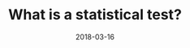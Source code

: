 ---
layout: post
title: "What is a statistical test?"
date: "2018-03-16"
description: "Let's see what a statistical test made from."
category:
  - math-and-basics
tags:
  - Statistical Tests
mathjax: true
published: true
---